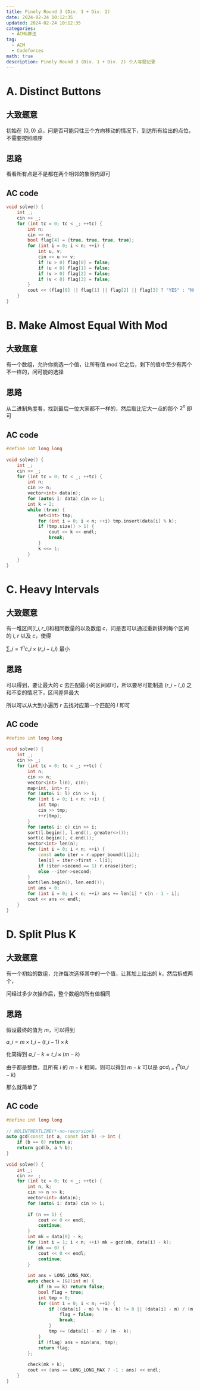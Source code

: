 ```yaml
---
title: Pinely Round 3 (Div. 1 + Div. 2)
date: 2024-02-24 10:12:35
updated: 2024-02-24 10:12:35
categories:
  - ACM&算法
tag:
  - ACM
  - Codeforces
math: true
description: Pinely Round 3 (Div. 1 + Div. 2) 个人写题记录
---
```


# A. Distinct Buttons

## 大致题意

初始在 $(0, 0)$ 点，问是否可能只往三个方向移动的情况下，到达所有给出的点位，不需要按照顺序

## 思路

看看所有点是不是都在两个相邻的象限内即可

## AC code

```cpp
void solve() {
    int _;
    cin >> _;
    for (int tc = 0; tc < _; ++tc) {
        int n;
        cin >> n;
        bool flag[4] = {true, true, true, true};
        for (int i = 0; i < n; ++i) {
            int u, v;
            cin >> u >> v;
            if (u > 0) flag[0] = false;
            if (u < 0) flag[1] = false;
            if (v > 0) flag[2] = false;
            if (v < 0) flag[3] = false;
        }
        cout << (flag[0] || flag[1] || flag[2] || flag[3] ? "YES" : "NO") << endl;
    }
}
```

# B. Make Almost Equal With Mod

## 大致题意

有一个数组，允许你挑选一个值，让所有值 mod 它之后，剩下的值中至少有两个不一样的，问可能的选择

## 思路

从二进制角度看，找到最后一位大家都不一样的，然后取比它大一点的那个 $2^n$ 即可

## AC code

```cpp
#define int long long
 
void solve() {
    int _;
    cin >> _;
    for (int tc = 0; tc < _; ++tc) {
        int n;
        cin >> n;
        vector<int> data(n);
        for (auto& i: data) cin >> i;
        int k = 2;
        while (true) {
            set<int> tmp;
            for (int i = 0; i < n; ++i) tmp.insert(data[i] % k);
            if (tmp.size() > 1) {
                cout << k << endl;
                break;
            }
            k <<= 1;
        }
    }
}
```

# C. Heavy Intervals

## 大致题意

有一堆区间$[l\_i, r\_i]$和相同数量的以及数组 $c$，问是否可以通过重新排列每个区间的 $l$, $r$ 以及 $c$，使得

$\sum\_{i=1}^n c\_i \times (r\_i - l\_i)$ 最小

## 思路

可以得到，要让最大的 $c$ 去匹配最小的区间即可，所以要尽可能制造 $(r\_i - l\_i)$ 之和不变的情况下，区间差异最大

所以可以从大到小遍历 $r$ 去找对应第一个匹配的 $l$ 即可

## AC code

```cpp
#define int long long
 
void solve() {
    int _;
    cin >> _;
    for (int tc = 0; tc < _; ++tc) {
        int n;
        cin >> n;
        vector<int> l(n), c(n);
        map<int, int> r;
        for (auto& i: l) cin >> i;
        for (int i = 0; i < n; ++i) {
            int tmp;
            cin >> tmp;
            ++r[tmp];
        }
        for (auto& i: c) cin >> i;
        sort(l.begin(), l.end(), greater<>());
        sort(c.begin(), c.end());
        vector<int> len(n);
        for (int i = 0; i < n; ++i) {
            const auto iter = r.upper_bound(l[i]);
            len[i] = iter->first - l[i];
            if (iter->second == 1) r.erase(iter);
            else --iter->second;
        }
        sort(len.begin(), len.end());
        int ans = 0;
        for (int i = 0; i < n; ++i) ans += len[i] * c[n - 1 - i];
        cout << ans << endl;
    }
}
```

# D. Split Plus K

## 大致题意

有一个初始的数组，允许每次选择其中的一个值，让其加上给出的 $k$，然后拆成两个，

问经过多少次操作后，整个数组的所有值相同

## 思路

假设最终的值为 $m$，可以得到

$a\_i = m \times t\_i - (t\_i - 1) \times k$

化简得到 $a\_i - k = t\_i \times (m - k)$

由于都是整数，且所有 $i$ 的 $m - k$ 相同，则可以得到 $m - k$ 可以是 $gcd_{i=1}^n (a\_i - k)$

那么就简单了

## AC code

```cpp
#define int long long
 
// NOLINTNEXTLINE(*-no-recursion)
auto gcd(const int a, const int b) -> int {
    if (b == 0) return a;
    return gcd(b, a % b);
}
 
void solve() {
    int _;
    cin >> _;
    for (int tc = 0; tc < _; ++tc) {
        int n, k;
        cin >> n >> k;
        vector<int> data(n);
        for (auto& i: data) cin >> i;
 
        if (n == 1) {
            cout << 0 << endl;
            continue;
        }
        int mk = data[0] - k;
        for (int i = 1; i < n; ++i) mk = gcd(mk, data[i] - k);
        if (mk == 0) {
            cout << 0 << endl;
            continue;
        }
 
        int ans = LONG_LONG_MAX;
        auto check = [&](int m) {
            if (m == k) return false;
            bool flag = true;
            int tmp = 0;
            for (int i = 0; i < n; ++i) {
                if ((data[i] - m) % (m - k) != 0 || (data[i] - m) / (m - k) < 0) {
                    flag = false;
                    break;
                }
                tmp += (data[i] - m) / (m - k);
            }
            if (flag) ans = min(ans, tmp);
            return flag;
        };
 
        check(mk + k);
        cout << (ans == LONG_LONG_MAX ? -1 : ans) << endl;
    }
}
```

